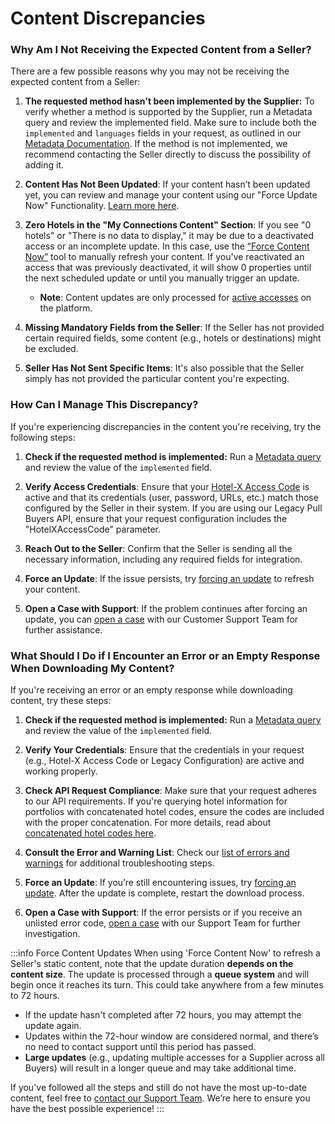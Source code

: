 ﻿---
sidebar_position: 3
---

# Content Discrepancies

### Why Am I Not Receiving the Expected Content from a Seller?

There are a few possible reasons why you may not be receiving the expected content from a Seller:

1. **The requested method hasn't been implemented by the Supplier:** To verify whether a method is supported by the Supplier, run a Metadata query and review the implemented field. Make sure to include both the `implemented` and `languages` fields in your request, as outlined in our [Metadata Documentation](/docs/apis/for-buyers/hotel-x-pull-buyers-api/content/metadata). If the method is not implemented, we recommend contacting the Seller directly to discuss the possibility of adding it.

2. **Content Has Not Been Updated**: If your content hasn’t been updated yet, you can review and manage your content using our "Force Update Now" Functionality. [Learn more here](/kb/platform/app-features/connections/connections-content/content-management).
   
3. **Zero Hotels in the "My Connections Content" Section**: If you see "0 hotels" or "There is no data to display," it may be due to a deactivated access or an incomplete update. In this case, use the [“Force Content Now”](/kb/platform/app-features/connections/connections-content/content-management#how-can-i-use-the-force-update-now-functionality) tool to manually refresh your content. If you've reactivated an access that was previously deactivated, it will show 0 properties until the next scheduled update or until you manually trigger an update.

   - **Note**: Content updates are only processed for [active accesses](/kb/platform/app-features/connections/my-connections/managing-connections/connections-details#what-information-can-i-find-in-my-connections) on the platform.

4. **Missing Mandatory Fields from the Seller**: If the Seller has not provided certain required fields, some content (e.g., hotels or destinations) might be excluded.

5. **Seller Has Not Sent Specific Items**: It's also possible that the Seller simply has not provided the particular content you're expecting.

### How Can I Manage This Discrepancy?

If you're experiencing discrepancies in the content you're receiving, try the following steps:

1. **Check if the requested method is implemented:** Run a [Metadata query](/docs/apis/for-buyers/hotel-x-pull-buyers-api/content/metadata) and review the value of the `implemented` field.

2. **Verify Access Credentials**: Ensure that your [Hotel-X Access Code](/kb/platform/app-features/connections/my-connections/managing-connections/connections-details) is active and that its credentials (user, password, URLs, etc.) match those configured by the Seller in their system. If you are using our Legacy Pull Buyers API, ensure that your request configuration includes the "HotelXAccessCode" parameter.

3. **Reach Out to the Seller**: Confirm that the Seller is sending all the necessary information, including any required fields for integration.

4. **Force an Update**: If the issue persists, try [forcing an update](/kb/platform/app-features/connections/connections-content/content-management#how-can-i-use-the-force-update-now-functionality) to refresh your content.

5. **Open a Case with Support**: If the problem continues after forcing an update, you can [open a case](/kb/platform/support-portal/case-guidelines) with our Customer Support Team for further assistance.

### What Should I Do if I Encounter an Error or an Empty Response When Downloading My Content?

If you're receiving an error or an empty response while downloading content, try these steps:

1. **Check if the requested method is implemented:** Run a [Metadata query](/docs/apis/for-buyers/hotel-x-pull-buyers-api/content/metadata) and review the value of the `implemented` field.

2. **Verify Your Credentials**: Ensure that the credentials in your request (e.g., Hotel-X Access Code or Legacy Configuration) are active and working properly.

3. **Check API Request Compliance**: Make sure that your request adheres to our API requirements. If you're querying hotel information for portfolios with concatenated hotel codes, ensure the codes are included with the proper concatenation. For more details, read about [concatenated hotel codes here](/kb/connectivity-products/for-buyers/hotel-x/content/hotels/#what-is-the-difference-between-hotelcode-and-hotelcodesupplier).

4. **Consult the Error and Warning List**: Check our [list of errors and warnings](/kb/connectivity-products/for-buyers/errors-and-warnings/overview) for additional troubleshooting steps.

5. **Force an Update**: If you’re still encountering issues, try [forcing an update](/kb/platform/app-features/connections/connections-content/content-management#how-can-i-use-the-force-update-now-functionality). After the update is complete, restart the download process.

6. **Open a Case with Support**: If the error persists or if you receive an unlisted error code, [open a case](/kb/platform/support-portal/case-guidelines) with our Support Team for further investigation.

:::info Force Content Updates 
When using 'Force Content Now' to refresh a Seller's static content, note that the update duration **depends on the content size**. The update is processed through a **queue system** and will begin once it reaches its turn. This could take anywhere from a few minutes to 72 hours.

- If the update hasn't completed after 72 hours, you may attempt the update again.
- Updates within the 72-hour window are considered normal, and there’s no need to contact support until this period has passed.
- **Large updates** (e.g., updating multiple accesses for a Supplier across all Buyers) will result in a longer queue and may take additional time.

If you've followed all the steps and still do not have the most up-to-date content, feel free to [contact our Support Team](/kb/platform/support-portal/case-guidelines). We’re here to ensure you have the best possible experience!
:::
